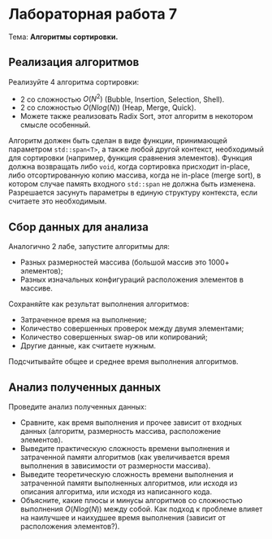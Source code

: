 # Лабораторная работа 7

Тема: **Алгоритмы сортировки.**

## Реализация алгоритмов

Реализуйте 4 алгоритма сортировки:
- 2 со сложностью $` O(N^2) `$ (Bubble, Insertion, Selection, Shell).
- 2 со сложностью $` O(N log(N)) `$ (Heap, Merge, Quick).
- Можете также реализовать Radix Sort, этот алгоритм в некотором смысле особенный.

Алгоритм должен быть сделан в виде функции, принимающей параметром `std::span<T>`,
а также любой другой контекст, необходимый для
сортировки (например, функция сравнения элементов).
Функция должна возвращать либо `void`, когда сортировка присходит in-place,
либо отсортированную копию массива, когда не in-place (merge sort),
в котором случае память входного `std::span` не должна быть изменена.
Разрешается засунуть параметры в единую структуру контекста, если считаете это необходимым.

## Сбор данных для анализа

Аналогично 2 лабе, запустите алгоритмы для:
- Разных размерностей массива (большой массив это 1000+ элементов);
- Разных изначальных конфигураций расположения элементов в массиве.

Сохраняйте как результат выполнения алгоритмов:
- Затраченное время на выполнение;
- Количество совершенных проверок между двумя элементами;
- Количество совершенных swap-ов или копирований;
- Другие данные, как считаете нужным.

Подсчитывайте общее и среднее время выполнения алгоритмов.

## Анализ полученных данных

Проведите анализ полученных данных:
- Сравните, как время выполнения и прочее зависит от входных данных
  (алгоритм, размерность массива, расположение элементов).
- Выведите практическую сложность времени выполнения и затраченной памяти алгоритмов 
  (как увеличивается время выполнения в зависимости от размерности массива).
- Выведите теоретическую сложность времени выполнения и затраченной памяти выполненных алгоритмов,
  или исходя из описания алгоритма, или исходя из написанного кода.
- Объясните, какие плюсы и минусы алгоритмов со сложностью выполнения $` O(N log(N)) `$ между собой.
  Как подход к проблеме влияет на наилучшее и наихудшее время выполнения (зависит от расположения элементов?).

